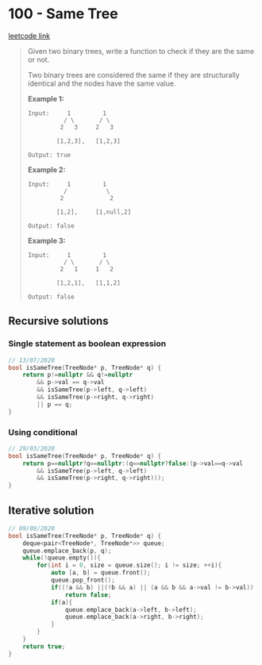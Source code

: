 # 100 - Same Tree

[leetcode link](https://leetcode.com/problems/same-tree/)

> Given two binary trees, write a function to check if they are the same or not.
>
> Two binary trees are considered the same if they are structurally identical and the nodes have the same value.
>
> **Example 1:**
>
> ```
> Input:     1         1
>           / \       / \
>          2   3     2   3
> 
>         [1,2,3],   [1,2,3]
> 
> Output: true
> ```
>
> **Example 2:**
>
> ```
> Input:     1         1
>           /           \
>          2             2
> 
>         [1,2],     [1,null,2]
> 
> Output: false
> ```
>
> **Example 3:**
>
> ```
> Input:     1         1
>           / \       / \
>          2   1     1   2
> 
>         [1,2,1],   [1,1,2]
> 
> Output: false
> ```

## Recursive solutions

### Single statement as boolean expression

```cpp
// 13/07/2020
bool isSameTree(TreeNode* p, TreeNode* q) {
    return p!=nullptr && q!=nullptr 
        && p->val == q->val 
        && isSameTree(p->left, q->left) 
        && isSameTree(p->right, q->right)
        || p == q;
}
```
### Using conditional

```cpp
// 29/03/2020
bool isSameTree(TreeNode* p, TreeNode* q) {
    return p==nullptr?q==nullptr:(q==nullptr?false:(p->val==q->val 
        && isSameTree(p->left, q->left) 
        && isSameTree(p->right, q->right)));
}
```
## Iterative solution

```cpp
// 09/09/2020
bool isSameTree(TreeNode* p, TreeNode* q) {
    deque<pair<TreeNode*, TreeNode*>> queue;
    queue.emplace_back(p, q);
    while(!queue.empty()){
        for(int i = 0, size = queue.size(); i != size; ++i){
            auto [a, b] = queue.front();
            queue.pop_front();
            if((!a && b) ||(!b && a) || (a && b && a->val != b->val))
                return false;
            if(a){
                queue.emplace_back(a->left, b->left);
                queue.emplace_back(a->right, b->right);
            }
        }
    }
    return true;
}
```